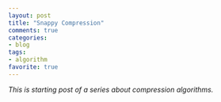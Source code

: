 ```yaml
---
layout: post
title: "Snappy Compression"
comments: true
categories:
- blog
tags:
- algorithm
favorite: true
---
```


*This is starting post of a series about compression algorithms.*


